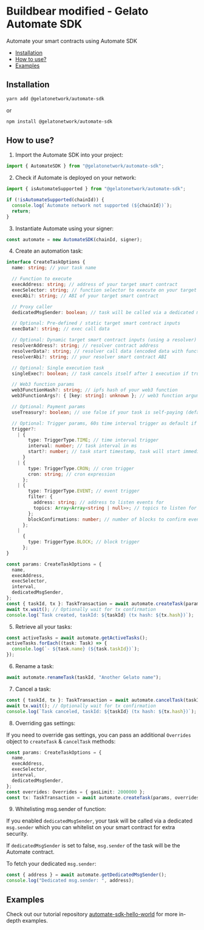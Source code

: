 # Buildbear modified - Gelato Automate SDK <!-- omit in toc -->

Automate your smart contracts using Automate SDK

- [Installation](#installation)
- [How to use?](#how-to-use)
- [Examples](#examples)

## Installation

```bash
yarn add @gelatonetwork/automate-sdk
```

or

```bash
npm install @gelatonetwork/automate-sdk
```

## How to use?

1. Import the Automate SDK into your project:

```typescript
import { AutomateSDK } from "@gelatonetwork/automate-sdk";
```

2. Check if Automate is deployed on your network:

```typescript
import { isAutomateSupported } from "@gelatonetwork/automate-sdk";

if (!isAutomateSupported(chainId)) {
  console.log(`Automate network not supported (${chainId})`);
  return;
}
```

3. Instantiate Automate using your signer:

```typescript
const automate = new AutomateSDK(chainId, signer);
```

4. Create an automation task:

```typescript
interface CreateTaskOptions {
  name: string; // your task name

  // Function to execute
  execAddress: string; // address of your target smart contract
  execSelector: string; // function selector to execute on your target smart contract
  execAbi?: string; // ABI of your target smart contract

  // Proxy caller
  dedicatedMsgSender: boolean; // task will be called via a dedicated msg.sender which you can whitelist (recommended: true)

  // Optional: Pre-defined / static target smart contract inputs
  execData?: string; // exec call data

  // Optional: Dynamic target smart contract inputs (using a resolver)
  resolverAddress?: string; // resolver contract address
  resolverData?: string; // resolver call data (encoded data with function selector)
  resolverAbi?: string; // your resolver smart contract ABI

  // Optional: Single execution task
  singleExec?: boolean; // task cancels itself after 1 execution if true.

  // Web3 function params
  web3FunctionHash?: string; // ipfs hash of your web3 function
  web3FunctionArgs?: { [key: string]: unknown }; // web3 function arguments object

  // Optional: Payment params
  useTreasury?: boolean; // use false if your task is self-paying (default: true)

  // Optional: Trigger params, 60s time interval trigger as default if undefined
  trigger?:
    | {
        type: TriggerType.TIME; // time interval trigger
        interval: number; // task interval in ms
        start?: number; // task start timestamp, task will start immediately if undefined or 0
      }
    | {
        type: TriggerType.CRON; // cron trigger
        cron: string; // cron expression
      };
    | {
        type: TriggerType.EVENT; // event trigger
        filter: {
          address: string; // address to listen events for
          topics: Array<Array<string | null>>; // topics to listen for check Ethers.js doc (https://docs.ethers.org/v5/concepts/events/#events--filters)
        };
        blockConfirmations: number; // number of blocks to confirm event before triggering
      };
    |
      {
        type: TriggerType.BLOCK; // block trigger
      };
}

const params: CreateTaskOptions = {
  name,
  execAddress,
  execSelector,
  interval,
  dedicatedMsgSender,
};
const { taskId, tx }: TaskTransaction = await automate.createTask(params);
await tx.wait(); // Optionally wait for tx confirmation
console.log(`Task created, taskId: ${taskId} (tx hash: ${tx.hash})`);
```

5. Retrieve all your tasks:

```typescript
const activeTasks = await automate.getActiveTasks();
activeTasks.forEach((task: Task) => {
  console.log(`- ${task.name} (${task.taskId})`);
});
```

6. Rename a task:

```typescript
await automate.renameTask(taskId, "Another Gelato name");
```

7. Cancel a task:

```typescript
const { taskId, tx }: TaskTransaction = await automate.cancelTask(taskId);
await tx.wait(); // Optionally wait for tx confirmation
console.log(`Task canceled, taskId: ${taskId} (tx hash: ${tx.hash})`);
```

8. Overriding gas settings:

If you need to override gas settings, you can pass an additional `Overrides` object to `createTask` & `cancelTask` methods:

```typescript
const params: CreateTaskOptions = {
  name,
  execAddress,
  execSelector,
  interval,
  dedicatedMsgSender,
};
const overrides: Overrides = { gasLimit: 2000000 };
const tx: TaskTransaction = await automate.createTask(params, overrides);
```

9. Whitelisting msg.sender of function:

If you enabled `dedicatedMsgSender`, your task will be called via a dedicated `msg.sender` which you can whitelist on your smart contract for extra security.

If `dedicatedMsgSender` is set to false, `msg.sender` of the task will be the Automate contract.

To fetch your dedicated `msg.sender`:

```typescript
const { address } = await automate.getDedicatedMsgSender();
console.log("Dedicated msg.sender: ", address);
```

## Examples

Check out our tutorial repository [automate-sdk-hello-world](https://github.com/gelatodigital/automate-sdk-hello-world) for more in-depth examples.
